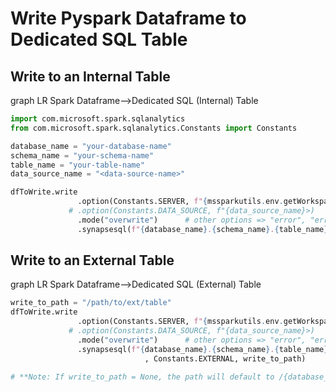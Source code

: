 # Write Pyspark Dataframe to Dedicated SQL Table 

## Write to an Internal Table
<div class="mermaid">graph LR
Spark Dataframe--&gt;Dedicated SQL (Internal) Table
</div>

```python
import com.microsoft.spark.sqlanalytics
from com.microsoft.spark.sqlanalytics.Constants import Constants

database_name = "your-database-name"
schema_name = "your-schema-name"
table_name = "your-table-name"
data_source_name = "<data-source-name>"

dfToWrite.write
               .option(Constants.SERVER, f"{mssparkutils.env.getWorkspaceName()}.sql.azuresynapse.net")
             # .option(Constants.DATA_SOURCE, f"{data_source_name}>)
               .mode("overwrite")      # other options => "error", "errorifexists", "append", "ignore"
               .synapsesql(f"{database_name}.{schema_name}.{table_name}")

```


## Write to an External Table
<div class="language-mermaid">graph LR
Spark Dataframe--&gt;Dedicated SQL (External) Table
</div>

```python
write_to_path = "/path/to/ext/table"
dfToWrite.write
               .option(Constants.SERVER, f"{mssparkutils.env.getWorkspaceName()}.sql.azuresynapse.net")
             # .option(Constants.DATA_SOURCE, f"{data_source_name}>)
               .mode("overwrite")      # other options => "error", "errorifexists", "append", "ignore"
               .synapsesql(f"{database_name}.{schema_name}.{table_name}"
                              , Constants.EXTERNAL, write_to_path)

# **Note: If write_to_path = None, the path will default to /{database_name}/{schema_name}/{table_name}**
```
